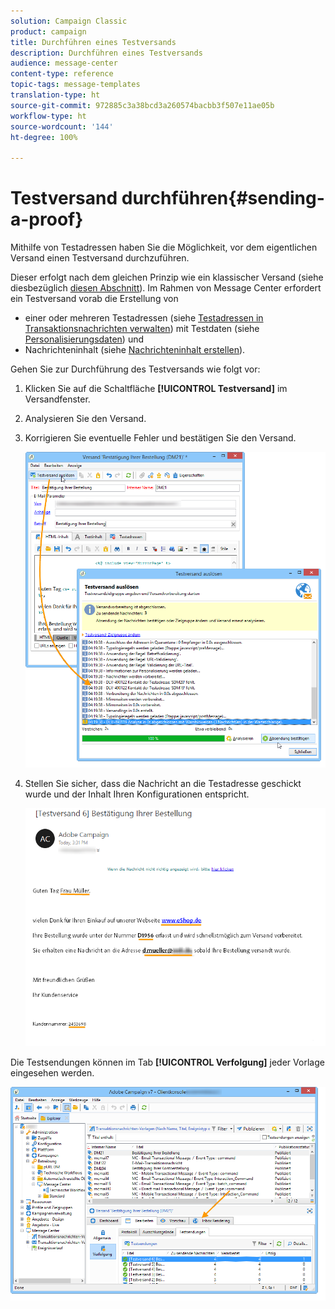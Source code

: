 ```yaml
---
solution: Campaign Classic
product: campaign
title: Durchführen eines Testversands
description: Durchführen eines Testversands
audience: message-center
content-type: reference
topic-tags: message-templates
translation-type: ht
source-git-commit: 972885c3a38bcd3a260574bacbb3f507e11ae05b
workflow-type: ht
source-wordcount: '144'
ht-degree: 100%

---
```



# Testversand durchführen{#sending-a-proof}

Mithilfe von Testadressen haben Sie die Möglichkeit, vor dem eigentlichen Versand einen Testversand durchzuführen.

Dieser erfolgt nach dem gleichen Prinzip wie ein klassischer Versand (siehe diesbezüglich [diesen Abschnitt](../../delivery/using/steps-validating-the-delivery.md#sending-a-proof)). Im Rahmen von Message Center erfordert ein Testversand vorab die Erstellung von

* einer oder mehreren Testadressen (siehe [Testadressen in Transaktionsnachrichten verwalten](../../message-center/using/managing-seed-addresses-in-transactional-messages.md)) mit Testdaten (siehe [Personalisierungsdaten](../../message-center/using/personalization-data.md)) und
* Nachrichteninhalt (siehe [Nachrichteninhalt erstellen](../../message-center/using/creating-message-content.md)).

Gehen Sie zur Durchführung des Testversands wie folgt vor:

1. Klicken Sie auf die Schaltfläche **[!UICONTROL Testversand]** im Versandfenster.
1. Analysieren Sie den Versand.
1. Korrigieren Sie eventuelle Fehler und bestätigen Sie den Versand.

   ![](assets/messagecenter_send_proof_001.png)

1. Stellen Sie sicher, dass die Nachricht an die Testadresse geschickt wurde und der Inhalt Ihren Konfigurationen entspricht.

   ![](assets/messagecenter_send_proof_002.png)

Die Testsendungen können im Tab **[!UICONTROL Verfolgung]** jeder Vorlage eingesehen werden.

![](assets/messagecenter_send_proof_003.png)

